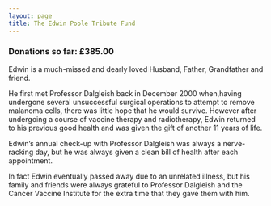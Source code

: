 ```yaml
---
layout: page
title: The Edwin Poole Tribute Fund
---
```



### Donations so far: &pound;385.00

Edwin is a much-missed and dearly loved Husband, Father, Grandfather and friend.

He first met Professor Dalgleish back in December 2000 when,having undergone several unsuccessful surgical operations to attempt to remove malanoma cells, there was little hope that he would survive. However after undergoing a course of vaccine therapy and radiotherapy, Edwin returned to his previous good health and was given the gift of another 11 years of life.

Edwin’s annual check-up with Professor Dalgleish was always a nerve-racking day, but he was always given a clean bill of health after each appointment.

In fact Edwin eventually passed away due to an unrelated illness, but his family and friends were always grateful to Professor Dalgleish and the Cancer Vaccine Institute for the extra time that they gave them with him.